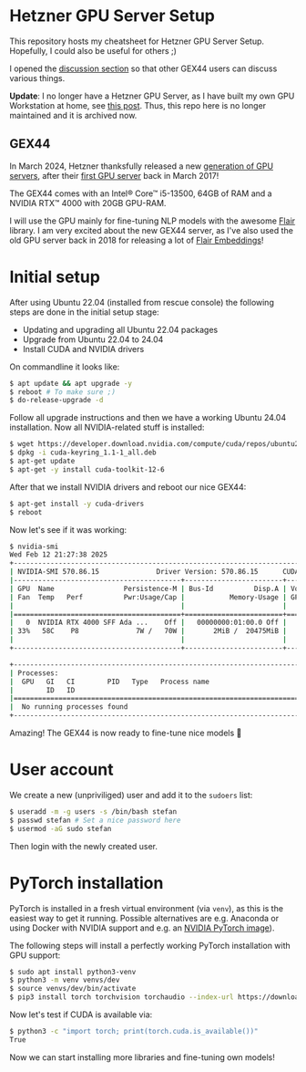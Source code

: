 # Hetzner GPU Server Setup

This repository hosts my cheatsheet for Hetzner GPU Server Setup. Hopefully, I could also be useful for others ;)

I opened the [discussion section](https://github.com/stefan-it/hetzner-gpu-server/discussions) so that other GEX44 users can discuss various things.

**Update**: I no longer have a Hetzner GPU Server, as I have built my own GPU Workstation at home, see [this post](https://huggingface.co/posts/stefan-it/513898057053383). Thus, this repo here is no longer maintained and it is archived now.

## GEX44

In March 2024, Hetzner thanksfully released a new [generation of GPU servers](https://www.hetzner.com/press-release/new-gpu-server/), after their [first GPU server](https://web.archive.org/web/20210613172423/https://www.hetzner.com/news/blitzschnell-gestochen-scharf-neuer-dedicated-root-server-ex51-ssd-gpu/) back in March 2017!

The GEX44 comes with an Intel® Core™ i5-13500, 64GB of RAM and a NVIDIA RTX™ 4000 with 20GB GPU-RAM.

I will use the GPU mainly for fine-tuning NLP models with the awesome [Flair](https://github.com/flairNLP/flair) library. I am very excited about the new GEX44 server, as I've also used the old GPU server back in 2018 for releasing a lot of [Flair Embeddings](https://github.com/flairNLP/flair-lms)!


# Initial setup

After using Ubuntu 22.04 (installed from rescue console) the following steps are done in the initial setup stage:

* Updating and upgrading all Ubuntu 22.04 packages
* Upgrade from Ubuntu 22.04 to 24.04
* Install CUDA and NVIDIA drivers

On commandline it looks like:

```bash
$ apt update && apt upgrade -y
$ reboot # To make sure ;)
$ do-release-upgrade -d
```

Follow all upgrade instructions and then we have a working Ubuntu 24.04 installation.
Now all NVIDIA-related stuff is installed:

```bash
$ wget https://developer.download.nvidia.com/compute/cuda/repos/ubuntu2404/x86_64/cuda-keyring_1.1-1_all.deb
$ dpkg -i cuda-keyring_1.1-1_all.deb
$ apt-get update
$ apt-get -y install cuda-toolkit-12-6
```

After that we install NVIDIA drivers and reboot our nice GEX44:

```bash
$ apt-get install -y cuda-drivers
$ reboot
```

Now let's see if it was working:

```bash
$ nvidia-smi
Wed Feb 12 21:27:38 2025       
+-----------------------------------------------------------------------------------------+
| NVIDIA-SMI 570.86.15              Driver Version: 570.86.15      CUDA Version: 12.8     |
|-----------------------------------------+------------------------+----------------------+
| GPU  Name                 Persistence-M | Bus-Id          Disp.A | Volatile Uncorr. ECC |
| Fan  Temp   Perf          Pwr:Usage/Cap |           Memory-Usage | GPU-Util  Compute M. |
|                                         |                        |               MIG M. |
|=========================================+========================+======================|
|   0  NVIDIA RTX 4000 SFF Ada ...    Off |   00000000:01:00.0 Off |                  Off |
| 33%   58C    P8              7W /   70W |       2MiB /  20475MiB |      0%      Default |
|                                         |                        |                  N/A |
+-----------------------------------------+------------------------+----------------------+

+-----------------------------------------------------------------------------------------+
| Processes:                                                                              |
|  GPU   GI   CI        PID   Type   Process name                              GPU Memory |
|        ID   ID                                                               Usage      |
|=========================================================================================|
|  No running processes found                                                             |
+-----------------------------------------------------------------------------------------+
```

Amazing! The GEX44 is now ready to fine-tune nice models 🎉

# User account

We create a new (unpriviliged) user and add it to the `sudoers` list:

```bash
$ useradd -m -g users -s /bin/bash stefan
$ passwd stefan # Set a nice password here
$ usermod -aG sudo stefan
```

Then login with the newly created user.

# PyTorch installation

PyTorch is installed in a fresh virtual environment (via `venv`), as this is the easiest way to get it running.
Possible alternatives are e.g. Anaconda or using Docker with NVIDIA support and e.g. an [NVIDIA PyTorch image](https://catalog.ngc.nvidia.com/orgs/nvidia/containers/pytorch)).

The following steps will install a perfectly working PyTorch installation with GPU support:

```bash
$ sudo apt install python3-venv
$ python3 -m venv venvs/dev
$ source venvs/dev/bin/activate
$ pip3 install torch torchvision torchaudio --index-url https://download.pytorch.org/whl/cu121
```

Now let's test if CUDA is available via:

```bash
$ python3 -c "import torch; print(torch.cuda.is_available())"
True
```

Now we can start installing more libraries and fine-tuning own models!
